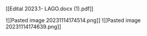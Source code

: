 [[Edital 2023.1- LAGO.docx (1).pdf]]

![[Pasted image 20231114174514.png]]
![[Pasted image 20231114174639.png]]